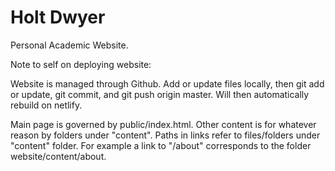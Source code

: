 # Holt Dwyer
Personal Academic Website. 

Note to self on deploying website:

Website is managed through Github. Add or update files locally, then git add or update, git commit, and git push origin master. Will then automatically rebuild on netlify.

Main page is governed by public/index.html. Other content is for whatever reason by folders under "content". Paths in links refer to files/folders under "content" folder. For example a link to "/about" corresponds to the folder website/content/about.
